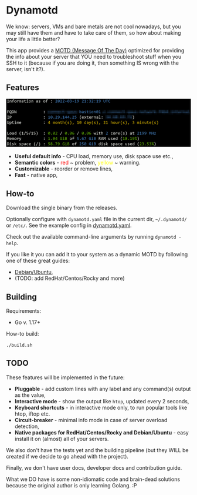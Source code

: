 # Dynamotd

We know: servers, VMs and bare metals are not cool nowadays, but you may still have them and have to
take care of them, so how about making your life a little better?
 
This app provides a [MOTD (Message Of The Day)](https://en.wikipedia.org/wiki/Motd_(Unix)) optimized for 
providing the info about your server that YOU need to troubleshoot stuff when you SSH to it (because if you are doing
it, then something IS wrong with the server, isn't it?).   

## Features

![Dynamotd](dynamotd.png)

* **Useful default info** - CPU load, memory use, disk space use etc.,
* **Semantic colors** - <span style="color:red">red</span> ~ problem, <span style="color:yellow">yellow</span> ~ warning.
* **Customizable** - reorder or remove lines,
* **Fast** - native app,

## How-to

Download the single binary from the releases.

Optionally configure with `dynamotd.yaml` file in the current dir, `~/.dynamotd/` or `/etc/`.
See the example config in [dynamotd.yaml](./dynamotd.yaml).

Check out the available command-line arguments by running `dynamotd -help`.


If you like it you can add it to your system as a dynamic MOTD by following one of these great guides:
* [Debian/Ubuntu](https://ownyourbits.com/2017/04/05/customize-your-motd-login-message-in-debian-and-ubuntu/),
* (TODO: add RedHat/Centos/Rocky and more)

## Building

Requirements:
* Go v. 1.17+

How-to build:
```
./build.sh
```

## TODO

These features will be implemented in the future:

* **Pluggable** - add custom lines with any label and any command(s) output as the value,
* **Interactive mode** - show the output like `htop`, updated every 2 seconds,
* **Keyboard shortcuts** - in interactive mode only, to run popular tools like htop, iftop etc.
* **Circuit-breaker** - minimal info mode in case of server overload detection,
* **Native packages for RedHat/Centos/Rocky and Debian/Ubuntu** - easy install it on (almost) all of your servers.

We also don't have the tests yet and the building pipeline (but they WILL be created if we decide to go ahead with the project).

Finally, we don't have user docs, developer docs and contribution guide.

What we DO have is some non-idiomatic code and brain-dead solutions because the original author is only learning Golang.
:P
